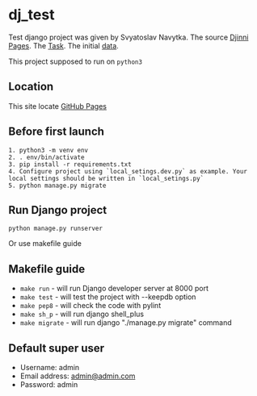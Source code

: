 # dj_test
Test django project was given by Svyatoslav Navytka.
The source [Djinni Pages](https://djinni.co/my/inbox/3650817/).
The [Task](https://docs.google.com/document/d/1Mamfic4pUb3rrfGKzwaUEE2pKFx1Vn1BDNgVODZ1meM/edit).
The initial [data](https://docs.google.com/spreadsheets/d/1o2s6z705b0MpNsNPMoXI5yYnOrJDmwHZFx2ltFFrzlY/edit#gid=1013141086).

This project supposed to run on `python3`


## Location
This site locate [GitHub Pages](https://github.com/miha-pavel/dj_test)


## Before first launch
```
1. python3 -m venv env
2. . env/bin/activate
3. pip install -r requirements.txt
4. Configure project using `local_setings.dev.py` as example. Your local settings should be written in `local_setings.py`
5. python manage.py migrate
```


## Run Django project
```
python manage.py runserver
```
Or use makefile guide


## Makefile guide
* ```make run``` - will run Django developer server at 8000 port
* ```make test``` - will test the project with --keepdb option
* ```make pep8``` - will check the code with pylint
* ```make sh_p``` - will run django shell_plus
* ```make migrate``` - will run django "./manage.py migrate" command

## Default super user
* Username: admin
* Email address: admin@admin.com
* Password: admin
